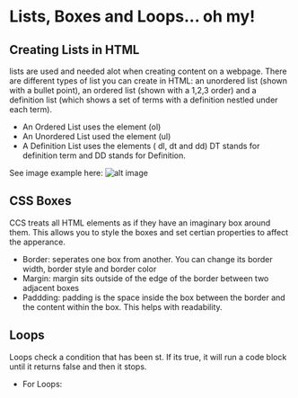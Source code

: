 # Lists, Boxes and Loops... oh my!

## Creating Lists in HTML
lists are used and needed alot when creating content on a webpage. There are different types of list you can create in HTML: an unordered list (shown with a bullet point),
an ordered list (shown with a 1,2,3 order) and a definition list (which shows a set of terms with a definition nestled under each term).
- An Ordered List uses the element (ol)
- An Unordered List used the element (ul)
- A Definition List uses the elements ( dl, dt and dd) DT stands for definition term and DD stands for Definition.

See image example here:
![alt image](http://ways2web.weebly.com/uploads/5/4/4/8/54485903/8033093_orig.png)

## CSS Boxes
CCS treats all HTML elements as if they have an imaginary box around them. This allows you to style the boxes and set certian properties to affect the apperance. 
- Border: seperates one box from another. You can change its border width, border style and border color
- Margin: margin sits outside of the edge of the border between two adjacent boxes
- Paddding: padding is the space inside the box between the border and the content within the box. This helps with readability.


## Loops
Loops check a condition that has been st. If its true, it will run a code block until it returns false and then it stops.
- For Loops: 
